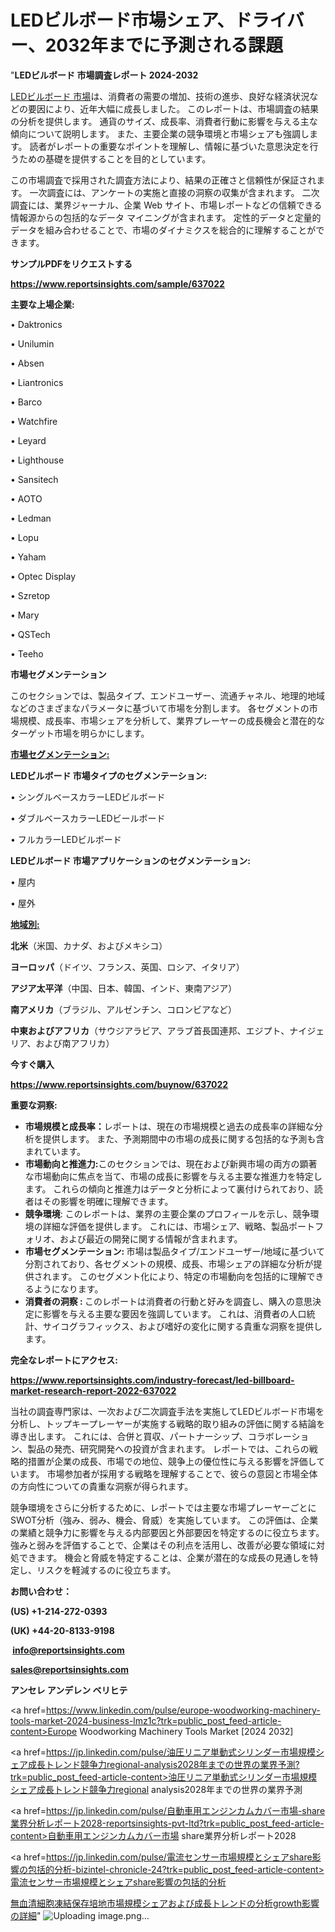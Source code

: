 # LEDビルボード市場シェア、ドライバー、2032年までに予測される課題

"<strong>LEDビルボード 市場調査レポート 2024-2032</strong>

<a href=https://www.reportsinsights.com/sample/637022>LEDビルボード 市場</a>は、消費者の需要の増加、技術の進歩、良好な経済状況などの要因により、近年大幅に成長しました。 このレポートは、市場調査の結果の分析を提供します。 通貨のサイズ、成長率、消費者行動に影響を与える主な傾向について説明します。 また、主要企業の競争環境と市場シェアも強調します。 読者がレポートの重要なポイントを理解し、情報に基づいた意思決定を行うための基礎を提供することを目的としています。

この市場調査で採用された調査方法により、結果の正確さと信頼性が保証されます。 一次調査には、アンケートの実施と直接の洞察の収集が含まれます。 二次調査には、業界ジャーナル、企業 Web サイト、市場レポートなどの信頼できる情報源からの包括的なデータ マイニングが含まれます。 定性的データと定量的データを組み合わせることで、市場のダイナミクスを総合的に理解することができます。

<strong><b>サンプルPDFをリクエストする</b></strong>

<a href=https://www.reportsinsights.com/sample/637022><strong><u>https://www.reportsinsights.com/sample/637022</u></strong></a>

<strong>主要な上場企業:</strong>

• Daktronics

• Unilumin

• Absen

• Liantronics

• Barco

• Watchfire

• Leyard

• Lighthouse

• Sansitech

• AOTO

• Ledman

• Lopu

• Yaham

• Optec Display

• Szretop

• Mary

• QSTech

• Teeho

<strong>市場セグメンテーション</strong>

このセクションでは、製品タイプ、エンドユーザー、流通チャネル、地理的地域などのさまざまなパラメータに基づいて市場を分割します。 各セグメントの市場規模、成長率、市場シェアを分析して、業界プレーヤーの成長機会と潜在的なターゲット市場を明らかにします。

<strong><u>市場セグメンテーション</u></strong><strong><u>:</u></strong>

<strong>LEDビルボード 市場タイプのセグメンテーション:</strong>

• シングルベースカラーLEDビルボード

• ダブルベースカラーLEDビールボード

• フルカラーLEDビルボード

<strong>LEDビルボード 市場アプリケーションのセグメンテーション:</strong>

• 屋内

• 屋外

<strong><u>地域別</u></strong><strong><u>:</u></strong>

<strong>北米</strong>（米国、カナダ、およびメキシコ）

<strong>ヨーロッパ</strong>（ドイツ、フランス、英国、ロシア、イタリア）

<strong>アジア太平洋</strong>（中国、日本、韓国、インド、東南アジア）

<strong>南アメリカ</strong>（ブラジル、アルゼンチン、コロンビアなど）

<strong>中東およびアフリカ</strong>（サウジアラビア、アラブ首長国連邦、エジプト、ナイジェリア、および南アフリカ）

<strong>今すぐ購入</strong>

<a href=https://www.reportsinsights.com/buynow/637022><strong><u>https://www.reportsinsights.com/buynow/637022</u></strong></a>

<strong>重要な洞察:</strong>
<ul>
  <li><strong>市場規模と成長率：</strong>レポートは、現在の市場規模と過去の成長率の詳細な分析を提供します。 また、予測期間中の市場の成長に関する包括的な予測も含まれています。</li>
  <li><strong>市場動向と推進力:</strong>このセクションでは、現在および新興市場の両方の顕著な市場動向に焦点を当て、市場の成長に影響を与える主要な推進力を特定します。 これらの傾向と推進力はデータと分析によって裏付けられており、読者はその影響を明確に理解できます。</li>
  <li><strong>競争環境</strong>: このレポートは、業界の主要企業のプロフィールを示し、競争環境の詳細な評価を提供します。 これには、市場シェア、戦略、製品ポートフォリオ、および最近の開発に関する情報が含まれます。</li>
  <li><strong>市場セグメンテーション: </strong>市場は製品タイプ/エンドユーザー/地域に基づいて分割されており、各セグメントの規模、成長、市場シェアの詳細な分析が提供されます。 このセグメント化により、特定の市場動向を包括的に理解できるようになります。</li>
  <li><strong>消費者の洞察 : </strong>このレポートは消費者の行動と好みを調査し、購入の意思決定に影響を与える主要な要因を強調しています。 これは、消費者の人口統計、サイコグラフィックス、および嗜好の変化に関する貴重な洞察を提供します。</li>
</ul>
<strong>完全なレポートにアクセス:</strong>

<a href=https://www.reportsinsights.com/industry-forecast/led-billboard-market-research-report-2022-637022><strong><u><b>https://www.reportsinsights.com/industry-forecast/led-billboard-market-research-report-2022-637022</b></u></strong></a>

当社の調査専門家は、一次および二次調査手法を実施してLEDビルボード市場を分析し、トップキープレーヤーが実施する戦略的取り組みの評価に関する結論を導き出します。 これには、合併と買収、パートナーシップ、コラボレーション、製品の発売、研究開発への投資が含まれます。 レポートでは、これらの戦略的措置が企業の成長、市場での地位、競争上の優位性に与える影響を評価しています。 市場参加者が採用する戦略を理解することで、彼らの意図と市場全体の方向性についての貴重な洞察が得られます。

競争環境をさらに分析するために、レポートでは主要な市場プレーヤーごとにSWOT分析（強み、弱み、機会、脅威）を実施しています。 この評価は、企業の業績と競争力に影響を与える内部要因と外部要因を特定するのに役立ちます。 強みと弱みを評価することで、企業はその利点を活用し、改善が必要な領域に対処できます。 機会と脅威を特定することは、企業が潜在的な成長の見通しを特定し、リスクを軽減するのに役立ちます。

<strong>お問い合わせ：</strong>

<strong>(US) +1-214-272-0393</strong>

<strong>(UK) +44-20-8133-9198</strong>

<strong> </strong><a href=info@reportsinsights.com><strong><u>info@reportsinsights.com</u></strong></a>

<a href=sales@reportsinsights.com><strong><u>sales@reportsinsights.com</u></strong></a>

<strong>アンセレ アンデレン ベリヒテ</strong>

<a href=https://www.linkedin.com/pulse/europe-woodworking-machinery-tools-market-2024-business-lmz1c?trk=public_post_feed-article-content>Europe Woodworking Machinery Tools Market [2024 2032]</a>

<a href=https://jp.linkedin.com/pulse/油圧リニア単動式シリンダー市場規模シェア成長トレンド競争力regional-analysis2028年までの世界の業界予測?trk=public_post_feed-article-content>油圧リニア単動式シリンダー市場規模シェア成長トレンド競争力regional analysis2028年までの世界の業界予測</a>

<a href=https://jp.linkedin.com/pulse/自動車用エンジンカムカバー市場-share業界分析レポート2028-reportsinsights-pvt-ltd?trk=public_post_feed-article-content>自動車用エンジンカムカバー市場 share業界分析レポート2028</a>

<a href=https://jp.linkedin.com/pulse/電流センサー市場規模とシェアshare影響の包括的分析-bizintel-chronicle-24?trk=public_post_feed-article-content>電流センサー市場規模とシェアshare影響の包括的分析</a>

<a href=https://www.linkedin.com/pulse/無血清細胞凍結保存培地市場規模シェアおよび成長トレンドの分析growth影響の詳細-reports-insights-expert-h5x5f/>無血清細胞凍結保存培地市場規模シェアおよび成長トレンドの分析growth影響の詳細</a>"
![Uploading image.png…]()
